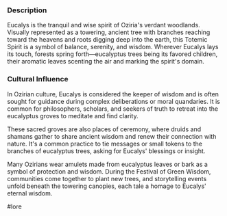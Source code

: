 ### Description

Eucalys is the tranquil and wise spirit of Oziria's verdant woodlands. Visually represented as a towering, ancient tree with branches reaching toward the heavens and roots digging deep into the earth, this Totemic Spirit is a symbol of balance, serenity, and wisdom. Wherever Eucalys lays its touch, forests spring forth—eucalyptus trees being its favored children, their aromatic leaves scenting the air and marking the spirit's domain.

### Cultural Influence

In Ozirian culture, Eucalys is considered the keeper of wisdom and is often sought for guidance during complex deliberations or moral quandaries. It is common for philosophers, scholars, and seekers of truth to retreat into the eucalyptus groves to meditate and find clarity.

These sacred groves are also places of ceremony, where druids and shamans gather to share ancient wisdom and renew their connection with nature. It's a common practice to tie messages or small tokens to the branches of eucalyptus trees, asking for Eucalys' blessings or insight.

Many Ozirians wear amulets made from eucalyptus leaves or bark as a symbol of protection and wisdom. During the Festival of Green Wisdom, communities come together to plant new trees, and storytelling events unfold beneath the towering canopies, each tale a homage to Eucalys' eternal wisdom.

#lore